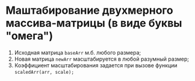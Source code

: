 # Маштабирование двухмерного массива-матрицы (в виде буквы "омега")

1. Исходная матрица `baseArr` м.б. любого размера;
2. Новая матрица `newArr` масштабируется в любой разумный размер;
3. Коэффициент масштабирования задается при вызове функции `scaledArr(arr, scale);`
